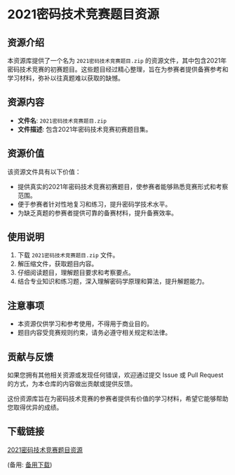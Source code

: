  # 2021密码技术竞赛题目资源

 ## 资源介绍

 本资源库提供了一个名为 `2021密码技术竞赛题目.zip` 的资源文件，其中包含2021年密码技术竞赛的初赛题目。这些题目经过精心整理，旨在为参赛者提供备赛参考和学习材料，弥补以往真题难以获取的缺憾。

 ## 资源内容

 - **文件名**: `2021密码技术竞赛题目.zip`
 - **文件描述**: 包含2021年密码技术竞赛初赛题目集。

 ## 资源价值

 该资源文件具有以下价值：

 - 提供真实的2021年密码技术竞赛初赛题目，使参赛者能够熟悉竞赛形式和考察范围。
 - 便于参赛者针对性地复习和练习，提升密码学技术水平。
 - 为缺乏真题的参赛者提供可靠的备赛材料，提升备赛效率。

 ## 使用说明

 1. 下载 `2021密码技术竞赛题目.zip` 文件。
 2. 解压缩文件，获取题目内容。
 3. 仔细阅读题目，理解题目要求和考察要点。
 4. 结合专业知识和练习题，深入理解密码学原理和算法，提升解题能力。

 ## 注意事项

 - 本资源仅供学习和参考使用，不得用于商业目的。
 - 题目内容受竞赛规则约束，请务必遵守相关规定和法律。

 ## 贡献与反馈

 如果您拥有其他相关资源或发现任何错误，欢迎通过提交 Issue 或 Pull Request 的方式，为本仓库的内容做出贡献或提供反馈。

 这份资源库旨在为密码技术竞赛的参赛者提供有价值的学习材料，希望它能够帮助您取得优异的成绩。

 ## 下载链接
 [2021密码技术竞赛题目资源](https://pan.quark.cn/s/6b532ac7996b) 

 (备用: [备用下载](https://pan.baidu.com/s/1RAK4ErQ5TYuD6iQyBPIOug?pwd=1234))
